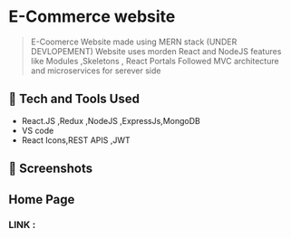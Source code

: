 # E-Commerce website

> E-Coomerce Website made using MERN stack (UNDER DEVLOPEMENT)
> Website uses morden React and NodeJS features like Modules ,Skeletons , React Portals 
> Followed MVC architecture and microservices for serever side

## 🚀 Tech and Tools Used

- React.JS ,Redux ,NodeJS ,ExpressJs,MongoDB
- VS code
- React Icons,REST APIS ,JWT

## 📸 Screenshots

## Home Page

### LINK :
